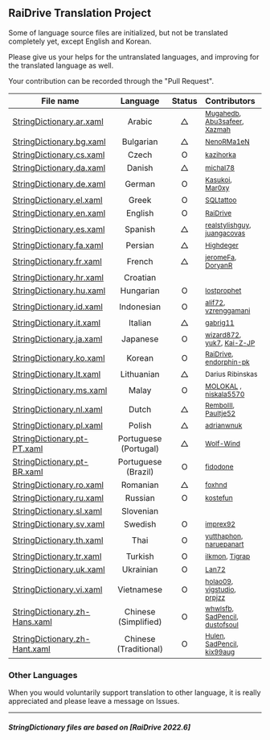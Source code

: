 ## RaiDrive Translation Project

Some of language source files are initialized, but not be translated completely yet, except English and Korean.

Please give us your helps for the untranslated languages, and improving for the translated language as well.

Your contribution can be recorded through the "Pull Request".

| File name | Language | Status | Contributors |
| ----------|:----------:|:------------:|:----------- |
| [StringDictionary.ar.xaml](https://github.com/RaiDrive/Translation/blob/master/StringDictionary.ar.xaml) | Arabic | △ | <sub>[Mugahedb](https://github.com/Mugahedb), [Abu3safeer](https://github.com/Abu3safeer), [Xazmah](https://github.com/Xazmah)</sub> |
| [StringDictionary.bg.xaml](https://github.com/RaiDrive/Translation/blob/master/StringDictionary.bg.xaml) | Bulgarian | △ | <sub>[NenoRMa1eN](https://github.com/NenoRMa1eN)</sub> |
| [StringDictionary.cs.xaml](https://github.com/RaiDrive/Translation/blob/master/StringDictionary.cs.xaml) | Czech | O | <sub>[kazihorka](https://github.com/kazihorka)</sub> |
| [StringDictionary.da.xaml](https://github.com/RaiDrive/Translation/blob/master/StringDictionary.da.xaml) | Danish | △ | <sub>[michal78](https://github.com/michal78)</sub> |
| [StringDictionary.de.xaml](https://github.com/RaiDrive/Translation/blob/master/StringDictionary.de.xaml) | German | O | <sub>[Kasukoi](https://github.com/Kasukoi), [Mar0xy](https://github.com/Mar0xy)</sub> |
| [StringDictionary.el.xaml](https://github.com/RaiDrive/Translation/blob/master/StringDictionary.el.xaml) | Greek | O | <sub>[SQLtattoo](https://github.com/SQLtattoo)</sub> |
| [StringDictionary.en.xaml](https://github.com/RaiDrive/Translation/blob/master/StringDictionary.en.xaml) | English | O | <sub>[RaiDrive](https://www.raidrive.com)</sub> |
| [StringDictionary.es.xaml](https://github.com/RaiDrive/Translation/blob/master/StringDictionary.es.xaml) | Spanish | △ | <sub>[realstylishguy](https://github.com/realstylishguy), [juangacovas](https://github.com/juangacovas)</sub> |
| [StringDictionary.fa.xaml](https://github.com/RaiDrive/Translation/blob/master/StringDictionary.fa.xaml) | Persian | △ | <sub>[Highdeger](https://github.com/Highdeger)</sub> |
| [StringDictionary.fr.xaml](https://github.com/RaiDrive/Translation/blob/master/StringDictionary.fr.xaml) | French | △ | <sub>[jeromeFa](https://github.com/jeromeFa), [DoryanR](https://github.com/DoryanR)</sub> |
| [StringDictionary.hr.xaml](https://github.com/RaiDrive/Translation/blob/master/StringDictionary.hr.xaml) | Croatian |   |
| [StringDictionary.hu.xaml](https://github.com/RaiDrive/Translation/blob/master/StringDictionary.hu.xaml) | Hungarian | O | <sub>[lostprophet](https://github.com/lostprophet)</sub> |
| [StringDictionary.id.xaml](https://github.com/RaiDrive/Translation/blob/master/StringDictionary.id.xaml) | Indonesian | O | <sub>[alif72](https://github.com/alif72), [vzrenggamani](https://github.com/vzrenggamani)</sub> |
| [StringDictionary.it.xaml](https://github.com/RaiDrive/Translation/blob/master/StringDictionary.it.xaml) | Italian | △ | <sub>[gabrig11](https://github.com/gabrig11)</sub> |
| [StringDictionary.ja.xaml](https://github.com/RaiDrive/Translation/blob/master/StringDictionary.ja.xaml) | Japanese | O | <sub>[wizard872](https://github.com/wizard872), [yuk7](https://github.com/yuk7), [Kai-Z-JP](https://github.com/kai-z-jp)</sub> |
| [StringDictionary.ko.xaml](https://github.com/RaiDrive/Translation/blob/master/StringDictionary.ko.xaml) | Korean | O | <sub>[RaiDrive](https://www.raidrive.com), [endorphin-pk](https://github.com/endorphin-pk)</sub> |
| [StringDictionary.lt.xaml](https://github.com/RaiDrive/Translation/blob/master/StringDictionary.lt.xaml) | Lithuanian | △ | <sub>Darius Ribinskas</sub> |
| [StringDictionary.ms.xaml](https://github.com/RaiDrive/Translation/blob/master/StringDictionary.ms.xaml) | Malay | O | <sub>[MOLOKAL](https://github.com/molokal) , [niskala5570](https://github.com/niskala5570)</sub> |
| [StringDictionary.nl.xaml](https://github.com/RaiDrive/Translation/blob/master/StringDictionary.nl.xaml) | Dutch | △ | <sub>[RemboIII](https://github.com/RemboIII), [Paultje52](https://github.com/Paultje52)</sub> |
| [StringDictionary.pl.xaml](https://github.com/RaiDrive/Translation/blob/master/StringDictionary.pl.xaml) | Polish | △ | <sub>[adrianwnuk](https://github.com/adrianwnuk)</sub> |
| [StringDictionary.pt-PT.xaml](https://github.com/RaiDrive/Translation/blob/master/StringDictionary.pt-PT.xaml) | Portuguese (Portugal) | △ | <sub>[Wolf-Wind](https://github.com/Wolf-Wind)</sub> |
| [StringDictionary.pt-BR.xaml](https://github.com/RaiDrive/Translation/blob/master/StringDictionary.pt-BR.xaml) | Portuguese (Brazil) | O | <sub>[fidodone](https://github.com/fidodone)</sub> |
| [StringDictionary.ro.xaml](https://github.com/RaiDrive/Translation/blob/master/StringDictionary.ro.xaml) | Romanian | △ | <sub>[foxhnd](https://github.com/foxhnd)</sub> |
| [StringDictionary.ru.xaml](https://github.com/RaiDrive/Translation/blob/master/StringDictionary.ru.xaml) | Russian | O | <sub>[kostefun](https://github.com/kostefun)</sub> |
| [StringDictionary.sl.xaml](https://github.com/RaiDrive/Translation/blob/master/StringDictionary.sl.xaml) | Slovenian |  | <sub> </sub> |
| [StringDictionary.sv.xaml](https://github.com/RaiDrive/Translation/blob/master/StringDictionary.sv.xaml) | Swedish | O | <sub>[imprex92](https://github.com/imprex92)</sub> |
| [StringDictionary.th.xaml](https://github.com/RaiDrive/Translation/blob/master/StringDictionary.th.xaml) | Thai | O | <sub>[yutthaphon](https://github.com/yutthaphon), [naruepanart](https://github.com/naruepanart)</sub> |
| [StringDictionary.tr.xaml](https://github.com/RaiDrive/Translation/blob/master/StringDictionary.tr.xaml) | Turkish | O | <sub>[ilkmon](https://github.com/ilkmon), [Tigrap](https://github.com/Tigrap)</sub> |
| [StringDictionary.uk.xaml](https://github.com/RaiDrive/Translation/blob/master/StringDictionary.uk.xaml) | Ukrainian | O | <sub>[Lan72](https://github.com/Lan72)</sub> |
| [StringDictionary.vi.xaml](https://github.com/RaiDrive/Translation/blob/master/StringDictionary.vi.xaml) | Vietnamese | O | <sub>[holao09](https://github.com/holao09), [vigstudio](https://github.com/vigstudio), [prpjzz](https://github.com/prpjzz)</sub> |
| [StringDictionary.zh-Hans.xaml](https://github.com/RaiDrive/Translation/blob/master/StringDictionary.zh-Hans.xaml) | Chinese (Simplified) | O | <sub>[whwlsfb](https://github.com/whwlsfb), [SadPencil](https://github.com/SadPencil), [dustofsoul](https://github.com/dustofsoul)</sub> |
| [StringDictionary.zh-Hant.xaml](https://github.com/RaiDrive/Translation/blob/master/StringDictionary.zh-Hant.xaml) | Chinese (Traditional) | O | <sub>[Hulen](https://github.com/Hulen), [SadPencil](https://github.com/SadPencil), [kix99aug](https://github.com/kix99aug)</sub> |

### Other Languages 
When you would voluntarily support translation to other language, it is really appreciated and please leave a message on Issues. 

---
##### StringDictionary files are based on _[**RaiDrive 2022.6**]_
